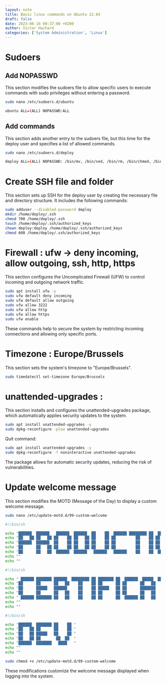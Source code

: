 ```yaml
---
layout: note
title: Basic linux commands on Ubuntu 22.04
draft: false
date: 2023-06-16 09:37:00 +0200
author: Victor Hachard
categories: ['System Administration', 'Linux']
---
```


# Sudoers

## Add NOPASSWD

This section modifies the sudoers file to allow specific users to execute commands with sudo privileges without entering a password.

```sh
sudo nano /etc/sudoers.d/ubuntu
```

```sh
ubuntu ALL=(ALL) NOPASSWD:ALL
```

## Add commands

This section adds another entry to the sudoers file, but this time for the deploy user and specifies a list of allowed commands.

```sh
sudo nano /etc/sudoers.d/deploy
```

```sh
deploy ALL=(ALL) NOPASSWD: /bin/mv, /bin/sed, /bin/rm, /bin/chmod, /bin/chown, /home/deploy/scripts/deploy.sh
```

# Create SSH file and folder

This section sets up SSH for the deploy user by creating the necessary file and directory structure. It includes the following commands:

```sh
sudo adduser --disabled-password deploy
mkdir /home/deploy/.ssh
chmod 700 /home/deploy/.ssh
touch /home/deploy/.ssh/authorized_keys
chown deploy:deploy /home/deploy/.ssh/authorized_keys
chmod 600 /home/deploy/.ssh/authorized_keys
```

# Firewall : ufw -> deny incoming, allow outgoing, ssh, http, https

This section configures the Uncomplicated Firewall (UFW) to control incoming and outgoing network traffic.

```sh
sudo apt install ufw -y
sudo ufw default deny incoming
sudo ufw default allow outgoing
sudo ufw allow 3222
sudo ufw allow http
sudo ufw allow https
sudo ufw enable
```

These commands help to secure the system by restricting incoming connections and allowing only specific ports.

# Timezone : Europe/Brussels

This section sets the system's timezone to "Europe/Brussels".

```sh
sudo timedatectl set-timezone Europe/Brussels
```

# unattended-upgrades : 

This section installs and configures the unattended-upgrades package, which automatically applies security updates to the system.

```sh
sudo apt install unattended-upgrades -y
sudo dpkg-reconfigure -plow unattended-upgrades
```

Quit command:

```sh
sudo apt install unattended-upgrades -y
sudo dpkg-reconfigure -f noninteractive unattended-upgrades
```

The package allows for automatic security updates, reducing the risk of vulnerabilities.

# Update welcome message

This section modifies the MOTD (Message of the Day) to display a custom welcome message.

```sh
sudo nano /etc/update-motd.d/99-custom-welcome
```

```sh
#!/bin/sh

echo "██████  ██████   ██████  ██████  ██    ██  ██████ ████████ ██  ██████  ███    ██ "
echo "██   ██ ██   ██ ██    ██ ██   ██ ██    ██ ██         ██    ██ ██    ██ ████   ██ "
echo "██████  ██████  ██    ██ ██   ██ ██    ██ ██         ██    ██ ██    ██ ██ ██  ██ "
echo "██      ██   ██ ██    ██ ██   ██ ██    ██ ██         ██    ██ ██    ██ ██  ██ ██ "
echo "██      ██   ██  ██████  ██████   ██████   ██████    ██    ██  ██████  ██   ████ "
echo ""
echo ""
```

```sh
#!/bin/sh

echo " ██████ ███████ ██████  ████████ ██ ███████ ██  ██████  █████  ████████ ██  ██████  ███    ██ "
echo "██      ██      ██   ██    ██    ██ ██      ██ ██      ██   ██    ██    ██ ██    ██ ████   ██ "
echo "██      █████   ██████     ██    ██ █████   ██ ██      ███████    ██    ██ ██    ██ ██ ██  ██ "
echo "██      ██      ██   ██    ██    ██ ██      ██ ██      ██   ██    ██    ██ ██    ██ ██  ██ ██ "
echo " ██████ ███████ ██   ██    ██    ██ ██      ██  ██████ ██   ██    ██    ██  ██████  ██   ████ "
echo ""
echo ""
```

```sh
#!/bin/sh

echo "██████  ███████ ██    ██ "
echo "██   ██ ██      ██    ██ "
echo "██   ██ █████   ██    ██ "
echo "██   ██ ██       ██  ██  "
echo "██████  ███████   ████   "
echo ""
echo ""
```  
                         
```sh
sudo chmod +x /etc/update-motd.d/99-custom-welcome
```

These modifications customize the welcome message displayed when logging into the system.